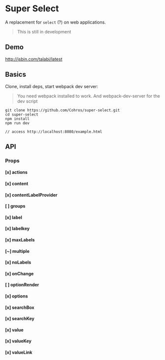 # Super Select
A replacement for `select` (?) on web applications.

> This is still in development

## Demo
http://jsbin.com/talabi/latest

## Basics
Clone, install deps, start webpack dev server:

> You need webpack installed to work. And webpack-dev-server for the dev script

```
git clone https://github.com/Cohros/super-select.git
cd super-select
npm install
npm run dev

// access http://localhost:8080/example.html
```

## API
### Props
#### [x] actions
#### [x] content
#### [x] contentLabelProvider
#### [ ] groups
#### [x] label
#### [x] labelkey
#### [x] maxLabels
#### [~] multiple
#### [x] noLabels
#### [x] onChange
#### [ ] optionRender
#### [x] options
#### [x] searchBox
#### [x] searchKey
#### [x] value
#### [x] valueKey
#### [x] valueLink
